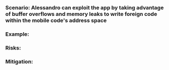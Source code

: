 ### Scenario: Alessandro can exploit the app by taking advantage of buffer overflows and memory leaks to write foreign code within the mobile code's address space

### Example:

### Risks: 

### Mitigation: